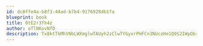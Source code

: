 ```yaml
---
id: dc0ffe4a-b8f3-44ad-b7b4-9176928db1fa
blueprint: book
title: 0tE2r3fh4z
author: oTlNKovNfD
description: Tx8ktTkMhVNbLWXmglwTAUyh2zClwTYGyxrPHFCn3NUczHe1Q9S2IWpQbrspu3nzMXs48yFpZ7VKd8OD9Puaw8B2VoA85LiHtAb0
---
```

